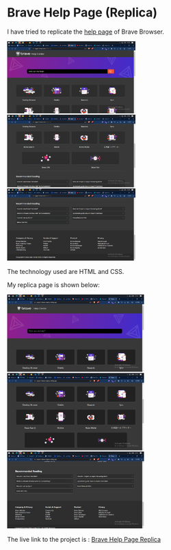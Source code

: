 # Brave Help Page (Replica)
I have tried to replicate the <a href="https://support.brave.com/hc/en-us">help page</a> of Brave Browser.

<img src="https://github.com/ab4k/Assignments/blob/main/brave-original-1.png" width="300px"> <img src="https://github.com/ab4k/Assignments/blob/main/brave-original-2.png" width="300px">
<img src="https://github.com/ab4k/Assignments/blob/main/brave-original-3.png" width="300px">

The technology used are HTML and CSS.

My replica page is shown below:

<img src="https://github.com/ab4k/Assignments/blob/main/brave-replica-1.png" width="320px"> <img src="https://github.com/ab4k/Assignments/blob/main/brave-replica-2.png" width="320px">
<img src="https://github.com/ab4k/Assignments/blob/main/brave-replica-3.png" width="320px">

The live link to the project is : <a href="https://support-brave-replica.netlify.app/" target="_blank">Brave Help Page Replica</a>

